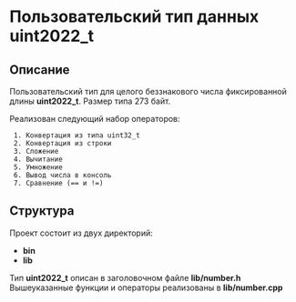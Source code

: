 # Пользовательский тип данных uint2022_t
## Описание

Пользовательский тип для целого беззнакового числа
фиксированной длины **uint2022_t**. Размер типа 273 байт.

 Реализован следующий набор операторов:

     1. Конвертация из типа uint32_t
     2. Конвертация из строки
     3. Сложение
     4. Вычитание
     5. Умножение
     6. Вывод числа в консоль
     7. Сравнение (== и !=)


## Структура

Проект состоит из двух директорий:
- **bin**
- **lib**

Тип **uint2022_t** описан в заголовочном файле **lib/number.h**
Вышеуказанные функции и операторы реализованы в **lib/number.cpp**